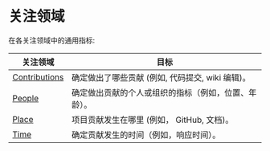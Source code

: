 # 关注领域

在各关注领域中的通用指标:

| 关注领域 | 目标 |
| --- | --- |
| [Contributions](contributions) | 确定做出了哪些贡献 (例如, 代码提交, wiki 编辑)。 |
| [People](people) | 确定做出贡献的个人或组织的指标（例如，位置、年龄）。 |
| [Place](place) | 项目贡献发生在哪里 (例如， GitHub, 文档)。 |
| [Time](time) | 确定贡献发生的时间（例如，响应时间）。 |
